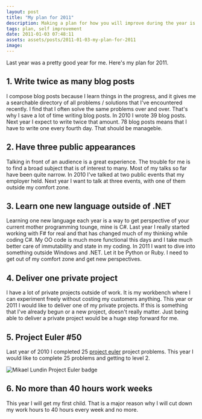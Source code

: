 ```yaml
---
layout: post
title: "My plan for 2011"
description: Making a plan for how you will improve during the year is essential if you're going to improve at all. Here is my plan for 2011.
tags: plan, self improvement
date: 2011-01-03 07:48:11
assets: assets/posts/2011-01-03-my-plan-for-2011
image: 
---
```


Last year was a pretty good year for me. Here's my plan for 2011.

## 1. Write twice as many blog posts

I compose blog posts because I learn things in the progress, and it gives me a searchable directory of all problems / solutions that I've encountered recently. I find that I often solve the same problems over and over. That's why I save a lot of time writing blog posts.  In 2010 I wrote 39 blog posts. Next year I expect to write twice that amount. 78 blog posts means that I have to write one every fourth day. That should be manageble.

## 2. Have three public appearances

Talking in front of an audience is a great experience. The trouble for me is to find a broad subject that is of interest to many. Most of my talks so far have been quite narrow.  In 2010 I've talked at two public events that my employer held. Next year I want to talk at three events, with one of them outside my comfort zone.

## 3. Learn one new language outside of .NET

Learning one new language each year is a way to get perspective of your current mother programming tounge, mine is C#.  Last year I really started working with F# for real and that has changed much of my thinking while coding C#. My OO code is much more functional this days and I take much better care of immutability and state in my coding.  In 2011 I want to dive into something outside Windows and .NET. Let it be Python or Ruby. I need to get out of my comfort zone and get new perspectives.

## 4. Deliver one private project

I have a lot of private projects outside of work. It is my workbench where I can experiment freely without costing my customers anything.  This year or 2011 I would like to deliver one of my private projects. If this is something that I've already begun or a new project, doesn't really matter. Just being able to deliver a private project would be a huge step forward for me.

## 5. Project Euler #50

Last year of 2010 I completed 25 [project euler](http://projecteuler.net) project problems. This year I would like to complete 25 problems and getting to level 2.

![Mikael Lundin Project Euler badge](http://projecteuler.net/profile/mikaellundin.png)

## 6. No more than 40 hours work weeks

This year I will get my first child. That is a major reason why I will cut down my work hours to 40 hours every week and no more.

